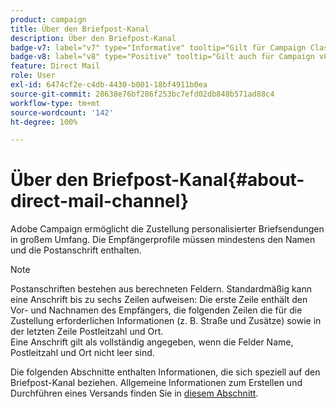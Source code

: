 ```yaml
---
product: campaign
title: Über den Briefpost-Kanal
description: Über den Briefpost-Kanal
badge-v7: label="v7" type="Informative" tooltip="Gilt für Campaign Classic v7"
badge-v8: label="v8" type="Positive" tooltip="Gilt auch für Campaign v8"
feature: Direct Mail
role: User
exl-id: 6474cf2e-c4db-4430-b001-18bf4911b0ea
source-git-commit: 28638e76bf286f253bc7efd02db848b571ad88c4
workflow-type: tm+mt
source-wordcount: '142'
ht-degree: 100%

---
```


# Über den Briefpost-Kanal{#about-direct-mail-channel}


Adobe Campaign ermöglicht die Zustellung personalisierter Briefsendungen in großem Umfang. Die Empfängerprofile müssen mindestens den Namen und die Postanschrift enthalten.

>[!NOTE]
>
>Postanschriften bestehen aus berechneten Feldern. Standardmäßig kann eine Anschrift bis zu sechs Zeilen aufweisen: Die erste Zeile enthält den Vor- und Nachnamen des Empfängers, die folgenden Zeilen die für die Zustellung erforderlichen Informationen (z. B. Straße und Zusätze) sowie in der letzten Zeile Postleitzahl und Ort.\
>Eine Anschrift gilt als vollständig angegeben, wenn die Felder Name, Postleitzahl und Ort nicht leer sind.

Die folgenden Abschnitte enthalten Informationen, die sich speziell auf den Briefpost-Kanal beziehen. Allgemeine Informationen zum Erstellen und Durchführen eines Versands finden Sie in [diesem Abschnitt](steps-about-delivery-creation-steps.md).
